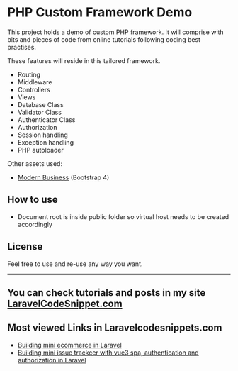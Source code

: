 # PHP Custom Framework Demo

This project holds a demo of custom PHP framework. It will comprise with bits and pieces of code from online tutorials following coding best practises.

These features will reside in this tailored framework. 

- Routing
- Middleware
- Controllers
- Views
- Database Class
- Validator Class
- Authenticator Class
- Authorization
- Session handling
- Exception handling
- PHP autoloader

Other assets used:

- [Modern Business](https://github.com/StartBootstrap/startbootstrap-modern-business/archive/refs/tags/v4.3.0.zip) (Bootstrap 4)


## How to use

- Document root is inside public folder so virtual host needs to be created accordingly

## License

Feel free to use and re-use any way you want.

---

## You can check tutorials and posts in my site [LaravelCodeSnippet.com](https://laravelcodesnippets.com)

## Most viewed Links in Laravelcodesnippets.com

- [Building mini ecommerce in Laravel](https://laravelcodesnippets.com/communities/projects/topics/mini-ecommerce/posts/113)
- [Building mini issue trackcer with vue3 spa, authentication and authorization in Laravel](https://laravelcodesnippets.com/communities/projects/topics/mini-issue-tracker/posts/159)

